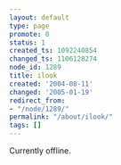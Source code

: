 ```yaml
---
layout: default
type: page
promote: 0
status: 1
created_ts: 1092240854
changed_ts: 1106128274
node_id: 1289
title: ilook
created: '2004-08-11'
changed: '2005-01-19'
redirect_from:
- "/node/1289/"
permalink: "/about/ilook/"
tags: []
---
```

Currently offline.
